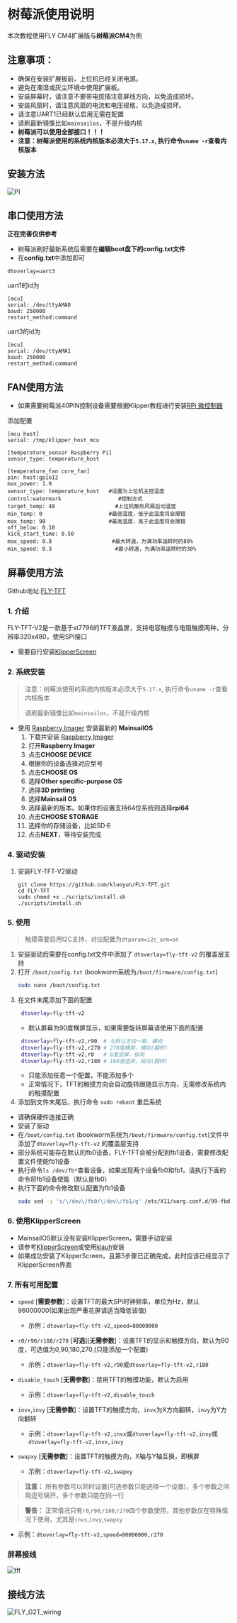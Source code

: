 # 树莓派使用说明

本次教程使用FLY CM4扩展版与**树莓派CM4**为例

## 注意事项：

- 确保在安装扩展板前，上位机已经关闭电源。
- 避免在潮湿或灰尘环境中使用扩展板。
- 安装屏幕时，请注意不要带电拔插注意屏线方向，以免造成损坏。
- 安装风扇时，请注意风扇的电流和电压规格，以免造成损坏。
- 请注意UART1已经默认启用无需在配置
- 请刷最新镜像比如`mainsailos`，不是升级内核
- **树莓派可以使用全部接口！！！**
- **注意：树莓派使用的系统内核版本必须大于`5.17.x`, 执行命令`uname -r`查看内核版本**

## 安装方法

![PI](../../images/boards/fly_g2t/rpi.png)

## 串口使用方法

**正在完善仅供参考**

* 树莓派刷好最新系统后需要在**编辑boot盘下的config.txt文件**
* 在**config.txt**中添加即可

```
dtoverlay=uart3
```

uart1的id为

```
[mcu] 
serial: /dev/ttyAMA0
baud: 250000
restart_method:command
```

uart3的id为

```
[mcu] 
serial: /dev/ttyAMA1
baud: 250000
restart_method:command
```

## FAN使用方法

* 如果需要树莓派40PIN控制设备需要根据Klipper教程进行安装[RPi 微控制器](https://www.klipper3d.org/zh/RPi_microcontroller.html?h=rpi)

添加配置

```
[mcu host]       
serial: /tmp/klipper_host_mcu 

[temperature_sensor Raspberry Pi]
sensor_type: temperature_host

[temperature_fan core_fan] 
pin: host:gpio12
max_power: 1.0
sensor_type: temperature_host   #设置为上位机主控温度
control:watermark                  #控制方式
target_temp: 48                   #上位机散热风扇启动温度
min_temp: 0                     #最低温度，低于此温度将会报错
max_temp: 90                    #最高温度，高于此温度将会报错
off_below: 0.10
kick_start_time: 0.50
max_speed: 0.8                   #最大转速，为满功率运转时的80%
min_speed: 0.3                    #最小转速，为满功率运转时的30%
```

## 屏幕使用方法

Github地址:[FLY-TFT](https://github.com/kluoyun/FLY-TFT)


### 1. 介绍

FLY-TFT-V2是一款基于st7796的TFT液晶屏，支持电容触摸与电阻触摸两种，分辨率320x480，使用SPI接口

* 需要自行安装[KlipperScreen](https://klipperscreen.readthedocs.io/en/latest/Installation/)

### 2. 系统安装

> 注意：树莓派使用的系统内核版本必须大于`5.17.x`, 执行命令`uname -r`查看内核版本
>
> 请刷最新镜像比如`mainsailos`，不是升级内核

* 使用 [Raspberry Imager](https://www.raspberrypi.com/software/) 安装最新的 **MainsailOS**
    1. 下载并安装 [Raspberry Imager](https://www.raspberrypi.com/software/) 
    2. 打开**Raspberry Imager**
    3. 点击**CHOOSE DEVICE**
    4. 根据你的设备选择对应型号
    5. 点击**CHOOSE OS**
    6. 选择**Other specific-purpose OS**
    7. 选择**3D printing**
    8. 选择**Mainsail OS**
    9. 选择最新的版本。如果你的设置支持64位系统则选择**rpi64**
    10. 点击**CHOOSE STORAGE**
    11. 选择你的存储设备，比如SD卡
    12. 点击**NEXT**，等待安装完成

### 4. 驱动安装

1. 安装FLY-TFT-V2驱动
    
    ```
    git clone https://github.com/kluoyun/FLY-TFT.git
    cd FLY-TFT
    sudo chmod +x ./scripts/install.sh
    ./scripts/install.sh
    ```
    
    

### 5. 使用

> 触摸需要启用I2C支持，对应配置为`dtparam=i2c_arm=on`

1. 安装驱动后需要在config.txt文件中添加了 `dtoverlay=fly-tft-v2` 的覆盖层支持
2. 打开 `/boot/config.txt` (bookworm系统为`/boot/firmware/config.txt`)
    ```bash
    sudo nano /boot/config.txt
    ```
3. 在文件末尾添加下面的配置
   ```bash
    dtoverlay=fly-tft-v2
   ```
   * 默认屏幕为90度横屏显示，如果需要旋转屏幕请使用下面的配置
   ```bash
    dtoverlay=fly-tft-v2,r90  # 与默认方向一致，横向
    dtoverlay=fly-tft-v2,r270 # 270度横屏，横向(翻转)
    dtoverlay=fly-tft-v2,r0   # 0度竖屏，纵向
    dtoverlay=fly-tft-v2,r180 # 180度竖屏，纵向(翻转)
   ```
    * 只能添加任意一个配置，不能添加多个
    * 正常情况下，TFT的触摸方向会自动旋转跟随显示方向，无需修改系统内的触摸配置
4. 添加到文件末尾后，执行命令 `sudo reboot` 重启系统

* 请确保硬件连接正确
* 安装了驱动
* 在`/boot/config.txt` (bookworm系统为`/boot/firmware/config.txt`)文件中添加了`dtoverlay=fly-tft-v2` 的覆盖层支持
* 部分系统可能存在默认的fb0设备，FLY-TFT会被分配到fb1设备，需要修改配置文件使能fb1设备
* 执行命令`ls /dev/fb*`查看设备，如果出现两个设备fb0和fb1，请执行下面的命令将fb1设备使能（默认是fb0）
* 执行下面的命令修改默认配置为fb1设备
    ```bash
    sudo sed -i 's/\/dev\/fb0/\/dev\/fb1/g' /etc/X11/xorg.conf.d/99-fbdev.conf
    ```

### 6. 使用KlipperScreen

* MainsailOS默认没有安装KlipperScreen，需要手动安装
* 请参考[KlipperScreen](https://github.com/KlipperScreen/KlipperScreen)或使用[kiauh](https://github.com/dw-0/kiauh)安装
* 如果成功安装了KlipperScreen，且第5步骤已正确完成，此时应该已经显示了KlipperScreen界面

### 7. 所有可用配置

* `speed` [**需要参数**]：设置TFT的最大SPI时钟频率，单位为Hz，默认96000000(如果出现严重花屏请适当降低该值)
  * 示例：`dtoverlay=fly-tft-v2,speed=80000000` 

* `r0/r90/r180/r270` [**可选**][**无需参数**]：设置TFT的显示和触摸方向，默认为90度，可选值为0,90,180,270,(只能添加一个配置)
  * 示例：`dtoverlay=fly-tft-v2,r90`或`dtoverlay=fly-tft-v2,r180`

* `disable_touch` [**无需参数**]：禁用TFT的触摸功能，默认为启用
  * 示例：`dtoverlay=fly-tft-v2,disable_touch`

* `invx`,`invy` [**无需参数**]：设置TFT的触摸方向，`invx`为X方向翻转，`invy`为Y方向翻转
  * 示例：`dtoverlay=fly-tft-v2,invx`或`dtoverlay=fly-tft-v2,invy`或`dtoverlay=fly-tft-v2,invx,invy`

* `swapxy` [**无需参数**]：设置TFT的触摸方向，X轴与Y轴互换，即横屏
    * 示例：`dtoverlay=fly-tft-v2,swapxy`

> **注意：** 所有参数可以同时设置(可选参数只能选择一个设置)，多个参数之间用逗号隔开，多个参数只能在同一行

> **警告：** 正常情况只有`r0`,`r90`,`r180`,`r270`四个参数使用，其他参数仅在特殊情况下使用，尤其是`invx`,`invy`,`swapxy`
* 示例：`dtoverlay=fly-tft-v2,speed=80000000,r270`

### 屏幕接线

![tft](../../images/boards/fly_g2t/TFTV2.png)

## 接线方法

![FLY_G2T_wiring](../../images/boards/fly_g2t/FLY_G2T_wiring.png)
